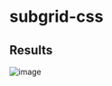 # subgrid-css

## Results

![image](https://github.com/user-attachments/assets/a50a1818-5212-4e22-b24c-44dd42db85fa)

